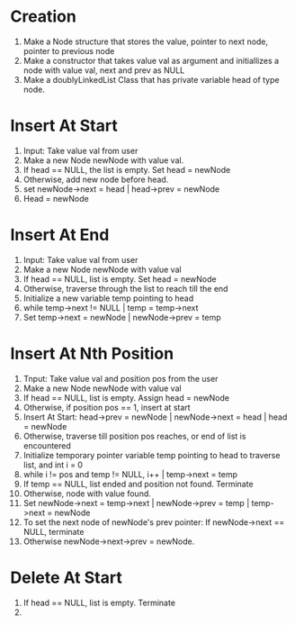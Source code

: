 # Creation
1. Make a Node structure that stores the value, pointer to next node, pointer to previous node
2. Make a constructor that takes value val as argument and initiallizes a node with value val, next and prev as NULL
3. Make a doublyLinkedList Class that has private variable head of type node.

# Insert At Start
1. Input: Take value val from user
2. Make a new Node newNode with value val.
3. If head == NULL, the list is empty. Set head = newNode
4. Otherwise, add new node before head.
5. set newNode->next = head | head->prev = newNode
6. Head = newNode

# Insert At End
1. Input: Take value val from user
2. Make a new Node newNode with value val
3. If head == NULL, list is empty. Set head = newNode
4. Otherwise, traverse through the list to reach till the end
5. Initialize a new variable temp pointing to head
6. while temp->next != NULL | temp = temp->next
7. Set temp->next = newNode | newNode->prev = temp

# Insert At Nth Position
1. Tnput: Take value val and position pos from the user
2. Make a new Node newNode with value val
3. If head == NULL, list is empty. Assign head = newNode
4. Otherwise, if position pos == 1, insert at start
5. Insert At Start: head->prev = newNode | newNode->next = head | head = newNode
6. Otherwise, traverse till position pos reaches, or end of list is encountered
7. Initialize temporary pointer variable temp pointing to head to traverse list, and int i = 0
8. while i != pos and temp != NULL, i++ | temp->next = temp
9. If temp == NULL, list ended and position not found. Terminate
10. Otherwise, node with value found.
11. Set newNode->next = temp->next | newNode->prev = temp | temp->next = newNode
12. To set the next node of newNode's prev pointer: If newNode->next == NULL, terminate
13. Otherwise newNode->next->prev = newNode.

# Delete At Start
1. If head == NULL, list is empty. Terminate
2. 





